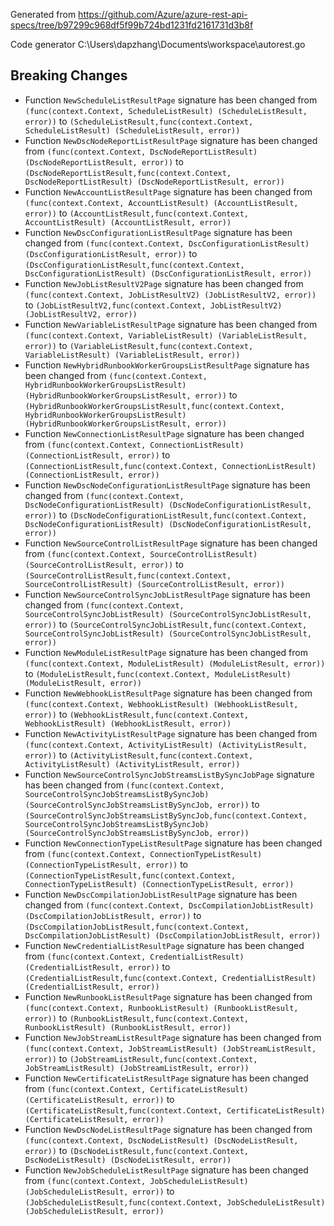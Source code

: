 
Generated from https://github.com/Azure/azure-rest-api-specs/tree/b97299c968df5f99b724bd1231fd2161731d3b8f

Code generator C:\Users\dapzhang\Documents\workspace\autorest.go

## Breaking Changes

- Function `NewScheduleListResultPage` signature has been changed from `(func(context.Context, ScheduleListResult) (ScheduleListResult, error))` to `(ScheduleListResult,func(context.Context, ScheduleListResult) (ScheduleListResult, error))`
- Function `NewDscNodeReportListResultPage` signature has been changed from `(func(context.Context, DscNodeReportListResult) (DscNodeReportListResult, error))` to `(DscNodeReportListResult,func(context.Context, DscNodeReportListResult) (DscNodeReportListResult, error))`
- Function `NewAccountListResultPage` signature has been changed from `(func(context.Context, AccountListResult) (AccountListResult, error))` to `(AccountListResult,func(context.Context, AccountListResult) (AccountListResult, error))`
- Function `NewDscConfigurationListResultPage` signature has been changed from `(func(context.Context, DscConfigurationListResult) (DscConfigurationListResult, error))` to `(DscConfigurationListResult,func(context.Context, DscConfigurationListResult) (DscConfigurationListResult, error))`
- Function `NewJobListResultV2Page` signature has been changed from `(func(context.Context, JobListResultV2) (JobListResultV2, error))` to `(JobListResultV2,func(context.Context, JobListResultV2) (JobListResultV2, error))`
- Function `NewVariableListResultPage` signature has been changed from `(func(context.Context, VariableListResult) (VariableListResult, error))` to `(VariableListResult,func(context.Context, VariableListResult) (VariableListResult, error))`
- Function `NewHybridRunbookWorkerGroupsListResultPage` signature has been changed from `(func(context.Context, HybridRunbookWorkerGroupsListResult) (HybridRunbookWorkerGroupsListResult, error))` to `(HybridRunbookWorkerGroupsListResult,func(context.Context, HybridRunbookWorkerGroupsListResult) (HybridRunbookWorkerGroupsListResult, error))`
- Function `NewConnectionListResultPage` signature has been changed from `(func(context.Context, ConnectionListResult) (ConnectionListResult, error))` to `(ConnectionListResult,func(context.Context, ConnectionListResult) (ConnectionListResult, error))`
- Function `NewDscNodeConfigurationListResultPage` signature has been changed from `(func(context.Context, DscNodeConfigurationListResult) (DscNodeConfigurationListResult, error))` to `(DscNodeConfigurationListResult,func(context.Context, DscNodeConfigurationListResult) (DscNodeConfigurationListResult, error))`
- Function `NewSourceControlListResultPage` signature has been changed from `(func(context.Context, SourceControlListResult) (SourceControlListResult, error))` to `(SourceControlListResult,func(context.Context, SourceControlListResult) (SourceControlListResult, error))`
- Function `NewSourceControlSyncJobListResultPage` signature has been changed from `(func(context.Context, SourceControlSyncJobListResult) (SourceControlSyncJobListResult, error))` to `(SourceControlSyncJobListResult,func(context.Context, SourceControlSyncJobListResult) (SourceControlSyncJobListResult, error))`
- Function `NewModuleListResultPage` signature has been changed from `(func(context.Context, ModuleListResult) (ModuleListResult, error))` to `(ModuleListResult,func(context.Context, ModuleListResult) (ModuleListResult, error))`
- Function `NewWebhookListResultPage` signature has been changed from `(func(context.Context, WebhookListResult) (WebhookListResult, error))` to `(WebhookListResult,func(context.Context, WebhookListResult) (WebhookListResult, error))`
- Function `NewActivityListResultPage` signature has been changed from `(func(context.Context, ActivityListResult) (ActivityListResult, error))` to `(ActivityListResult,func(context.Context, ActivityListResult) (ActivityListResult, error))`
- Function `NewSourceControlSyncJobStreamsListBySyncJobPage` signature has been changed from `(func(context.Context, SourceControlSyncJobStreamsListBySyncJob) (SourceControlSyncJobStreamsListBySyncJob, error))` to `(SourceControlSyncJobStreamsListBySyncJob,func(context.Context, SourceControlSyncJobStreamsListBySyncJob) (SourceControlSyncJobStreamsListBySyncJob, error))`
- Function `NewConnectionTypeListResultPage` signature has been changed from `(func(context.Context, ConnectionTypeListResult) (ConnectionTypeListResult, error))` to `(ConnectionTypeListResult,func(context.Context, ConnectionTypeListResult) (ConnectionTypeListResult, error))`
- Function `NewDscCompilationJobListResultPage` signature has been changed from `(func(context.Context, DscCompilationJobListResult) (DscCompilationJobListResult, error))` to `(DscCompilationJobListResult,func(context.Context, DscCompilationJobListResult) (DscCompilationJobListResult, error))`
- Function `NewCredentialListResultPage` signature has been changed from `(func(context.Context, CredentialListResult) (CredentialListResult, error))` to `(CredentialListResult,func(context.Context, CredentialListResult) (CredentialListResult, error))`
- Function `NewRunbookListResultPage` signature has been changed from `(func(context.Context, RunbookListResult) (RunbookListResult, error))` to `(RunbookListResult,func(context.Context, RunbookListResult) (RunbookListResult, error))`
- Function `NewJobStreamListResultPage` signature has been changed from `(func(context.Context, JobStreamListResult) (JobStreamListResult, error))` to `(JobStreamListResult,func(context.Context, JobStreamListResult) (JobStreamListResult, error))`
- Function `NewCertificateListResultPage` signature has been changed from `(func(context.Context, CertificateListResult) (CertificateListResult, error))` to `(CertificateListResult,func(context.Context, CertificateListResult) (CertificateListResult, error))`
- Function `NewDscNodeListResultPage` signature has been changed from `(func(context.Context, DscNodeListResult) (DscNodeListResult, error))` to `(DscNodeListResult,func(context.Context, DscNodeListResult) (DscNodeListResult, error))`
- Function `NewJobScheduleListResultPage` signature has been changed from `(func(context.Context, JobScheduleListResult) (JobScheduleListResult, error))` to `(JobScheduleListResult,func(context.Context, JobScheduleListResult) (JobScheduleListResult, error))`

